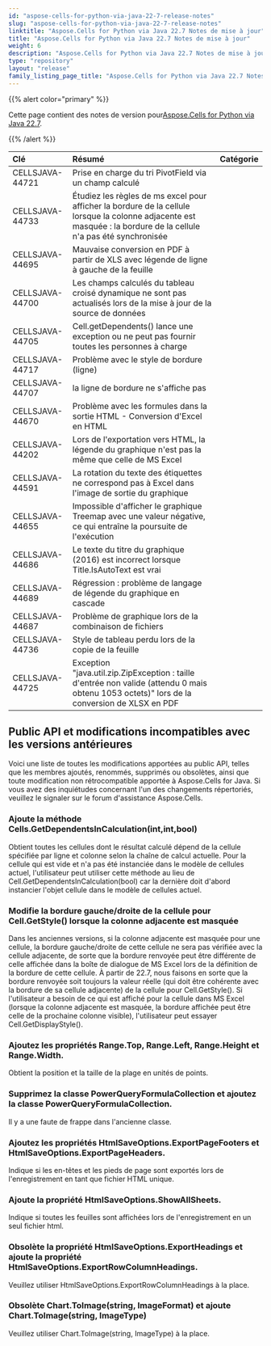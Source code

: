 ```yaml
---
id: "aspose-cells-for-python-via-java-22-7-release-notes"
slug: "aspose-cells-for-python-via-java-22-7-release-notes"
linktitle: "Aspose.Cells for Python via Java 22.7 Notes de mise à jour"
title: "Aspose.Cells for Python via Java 22.7 Notes de mise à jour"
weight: 6
description: "Aspose.Cells for Python via Java 22.7 Notes de mise à jour – the latest updates and fixes."
type: "repository"
layout: "release"
family_listing_page_title: "Aspose.Cells for Python via Java 22.7 Notes de mise à jour"
---
```

{{% alert color="primary" %}}

 Cette page contient des notes de version pour[Aspose.Cells for Python via Java 22.7](https://releases.aspose.com/cells/python-java/new-releases/aspose.cells-for-python-via-java-22.7/).

{{% /alert %}}

|**Clé**|**Résumé**|**Catégorie**|
|:- |:- |:- |
|CELLSJAVA-44721|Prise en charge du tri PivotField via un champ calculé|
|CELLSJAVA-44733|Étudiez les règles de ms excel pour afficher la bordure de la cellule lorsque la colonne adjacente est masquée : la bordure de la cellule n'a pas été synchronisée|
|CELLSJAVA-44695| Mauvaise conversion en PDF à partir de XLS avec légende de ligne à gauche de la feuille|
|CELLSJAVA-44700|Les champs calculés du tableau croisé dynamique ne sont pas actualisés lors de la mise à jour de la source de données|
|CELLSJAVA-44705|Cell.getDependents() lance une exception ou ne peut pas fournir toutes les personnes à charge|
|CELLSJAVA-44717|Problème avec le style de bordure (ligne)|
|CELLSJAVA-44707| la ligne de bordure ne s'affiche pas|
|CELLSJAVA-44670| Problème avec les formules dans la sortie HTML - Conversion d'Excel en HTML|
|CELLSJAVA-44202|Lors de l'exportation vers HTML, la légende du graphique n'est pas la même que celle de MS Excel|
|CELLSJAVA-44591|La rotation du texte des étiquettes ne correspond pas à Excel dans l'image de sortie du graphique|
|CELLSJAVA-44655|Impossible d'afficher le graphique Treemap avec une valeur négative, ce qui entraîne la poursuite de l'exécution|
|CELLSJAVA-44686|Le texte du titre du graphique (2016) est incorrect lorsque Title.IsAutoText est vrai|
|CELLSJAVA-44689|Régression : problème de langage de légende du graphique en cascade|
|CELLSJAVA-44687|Problème de graphique lors de la combinaison de fichiers|
|CELLSJAVA-44736|Style de tableau perdu lors de la copie de la feuille|
|CELLSJAVA-44725| Exception "java.util.zip.ZipException : taille d'entrée non valide (attendu 0 mais obtenu 1053 octets)" lors de la conversion de XLSX en PDF|

## **Public API et modifications incompatibles avec les versions antérieures**

Voici une liste de toutes les modifications apportées au public API, telles que les membres ajoutés, renommés, supprimés ou obsolètes, ainsi que toute modification non rétrocompatible apportée à Aspose.Cells for Java. Si vous avez des inquiétudes concernant l'un des changements répertoriés, veuillez le signaler sur le forum d'assistance Aspose.Cells.

### **Ajoute la méthode Cells.GetDependentsInCalculation(int,int,bool)**

Obtient toutes les cellules dont le résultat calculé dépend de la cellule spécifiée par ligne et colonne selon la chaîne de calcul actuelle. Pour la cellule qui est vide et n'a pas été instanciée dans le modèle de cellules actuel, l'utilisateur peut utiliser cette méthode au lieu de Cell.GetDependentsInCalculation(bool) car la dernière doit d'abord instancier l'objet cellule dans le modèle de cellules actuel.

### **Modifie la bordure gauche/droite de la cellule pour Cell.GetStyle() lorsque la colonne adjacente est masquée**

Dans les anciennes versions, si la colonne adjacente est masquée pour une cellule, la bordure gauche/droite de cette cellule ne sera pas vérifiée avec la cellule adjacente, de sorte que la bordure renvoyée peut être différente de celle affichée dans la boîte de dialogue de MS Excel lors de la définition de la bordure de cette cellule. À partir de 22.7, nous faisons en sorte que la bordure renvoyée soit toujours la valeur réelle (qui doit être cohérente avec la bordure de sa cellule adjacente) de la cellule pour Cell.GetStyle(). Si l'utilisateur a besoin de ce qui est affiché pour la cellule dans MS Excel (lorsque la colonne adjacente est masquée, la bordure affichée peut être celle de la prochaine colonne visible), l'utilisateur peut essayer Cell.GetDisplayStyle().

### **Ajoutez les propriétés Range.Top, Range.Left, Range.Height et Range.Width.**

Obtient la position et la taille de la plage en unités de points.

### **Supprimez la classe PowerQueryFormulaCollection et ajoutez la classe PowerQueryFormulaCollection.**

Il y a une faute de frappe dans l'ancienne classe.

### **Ajoutez les propriétés HtmlSaveOptions.ExportPageFooters et HtmlSaveOptions.ExportPageHeaders.**

Indique si les en-têtes et les pieds de page sont exportés lors de l'enregistrement en tant que fichier HTML unique.

### **Ajoute la propriété HtmlSaveOptions.ShowAllSheets.**

Indique si toutes les feuilles sont affichées lors de l'enregistrement en un seul fichier html.

### **Obsolète la propriété HtmlSaveOptions.ExportHeadings et ajoute la propriété HtmlSaveOptions.ExportRowColumnHeadings.**

Veuillez utiliser HtmlSaveOptions.ExportRowColumnHeadings à la place.

### **Obsolète Chart.ToImage(string, ImageFormat) et ajoute Chart.ToImage(string, ImageType)**

Veuillez utiliser Chart.ToImage(string, ImageType) à la place.